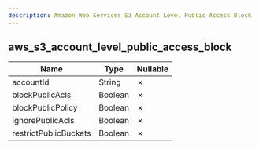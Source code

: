 ```yaml
---
description: Amazon Web Services S3 Account Level Public Access Block
---
```

aws_s3_account_level_public_access_block
----------------------------------------

| **Name**              | **Type** | **Nullable** |
| --------------------- | -------- | ------------ |
| accountId             | String   | &cross;      |
| blockPublicAcls       | Boolean  | &cross;      |
| blockPublicPolicy     | Boolean  | &cross;      |
| ignorePublicAcls      | Boolean  | &cross;      |
| restrictPublicBuckets | Boolean  | &cross;      |
